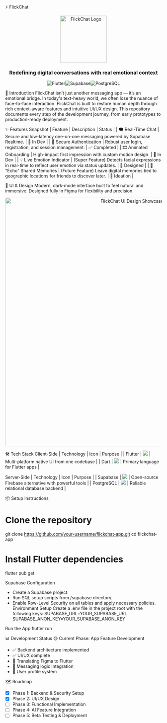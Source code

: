 ⚡ FlickChat
<p align="center"><img src="https://raw.githubusercontent.com/your-username/flickchat-app/main/assets/logo-for-readme.png" alt="FlickChat Logo" width="150"/></p>
<h3 align="center">Redefining digital conversations with real emotional context</h3>
<p align="center"><img alt="Flutter" src="https://img.shields.io/badge/Flutter-02569B?style=for-the-badge&logo=flutter&logoColor=white"/><img alt="Supabase" src="https://img.shields.io/badge/Supabase-3ECF8E?style=for-the-badge&logo=supabase&logoColor=white"/><img alt="PostgreSQL" src="https://img.shields.io/badge/PostgreSQL-4169E1?style=for-the-badge&logo=postgresql&logoColor=white"/></p>

🚀 Introduction
FlickChat isn’t just another messaging app — it’s an emotional bridge. In today's text-heavy world, we often lose the nuance of face-to-face interaction. FlickChat is built to restore human depth through rich context-aware features and intuitive UI/UX design.
This repository documents every step of the development journey, from early prototypes to production-ready deployment.

✨ Features Snapshot
| Feature | Description | Status | 
| 🗨️ Real-Time Chat | Secure and low-latency one-on-one messaging powered by Supabase Realtime. | 🔧 In Dev | 
| 🔐 Secure Authentication | Robust user login, registration, and session management. | ✅ Completed | 
| 🎞️ Animated Onboarding | High-impact first impression with custom motion design. | 🔧 In Dev | 
| 💡 Live Emotion Indicator | (Super Feature) Detects facial expressions in real-time to reflect user emotion via status updates. | 🎨 Designed | 
| 🧠 "Echo" Shared Memories | (Future Feature) Leave digital memories tied to geographic locations for friends to discover later. | 🌱 Ideation | 



🎨 UI & Design
Modern, dark-mode interface built to feel natural and immersive. Designed fully in Figma for flexibility and precision.
<p align="center"><img src="https://raw.githubusercontent.com/rishikeshjoshy/flickchat-app/main/assets/design-showcase.png" alt="FlickChat UI Design Showcase" width="800"/></p>

🛠️ Tech Stack
Client-Side
| Technology | Icon | Purpose | 
| Flutter | <img src="https://img.shields.io/badge/-Flutter-02569B?style=flat-square&logo=flutter&logoColor=white" /> | Multi-platform native UI from one codebase | 
| Dart | <img src="https://img.shields.io/badge/-Dart-0175C2?style=flat-square&logo=dart&logoColor=white" /> | Primary language for Flutter apps | 


Server-Side
| Technology | Icon | Purpose | 
| Supabase | <img src="https://img.shields.io/badge/-Supabase-3ECF8E?style=flat-square&logo=supabase&logoColor=white" /> | Open-source Firebase alternative with powerful tools | 
| PostgreSQL | <img src="https://img.shields.io/badge/-PostgreSQL-4169E1?style=flat-square&logo=postgresql&logoColor=white" /> | Reliable relational database backend | 



📦 Setup Instructions
# Clone the repository
git clone https://github.com/your-username/flickchat-app.git
cd flickchat-app

# Install Flutter dependencies
flutter pub get


Supabase Configuration
- Create a Supabase project.
- Run SQL setup scripts from /supabase directory.
- Enable Row-Level Security on all tables and apply necessary policies.
Environment Setup
Create a .env file in the project root with the following keys:
SUPABASE_URL=YOUR_SUPABASE_URL
SUPABASE_ANON_KEY=YOUR_SUPABASE_ANON_KEY


Run the App
flutter run



📊 Development Status
🟡 Current Phase: App Feature Development
- ✅ Backend architecture implemented
- ✅ UI/UX complete
- 🚧 Translating Figma to Flutter
- 🚧 Messaging logic integration
- 🚧 User profile system

🗺️ Roadmap
- [x] Phase 1: Backend & Security Setup
- [x] Phase 2: UI/UX Design
- [ ] Phase 3: Functional Implementation
- [ ] Phase 4: AI Feature Integration
- [ ] Phase 5: Beta Testing & Deployment
